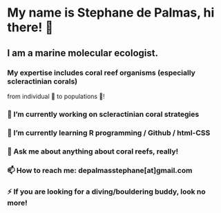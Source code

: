 # My name is Stephane de Palmas, hi there! 👋

## I am a marine molecular ecologist.

### My expertise includes coral reef organisms (especially scleractinian corals) 
from individual 🔬 to populations 🧬! 


### 🔭 I’m currently working on scleractinian coral strategies 
### 🌱 I’m currently learning R programming / Github / html-CSS
### 💬 Ask me about anything about coral reefs, really!
### 📫 How to reach me: depalmasstephane[at]gmail.com
### ⚡ If you are looking for a diving/bouldering buddy, look no more!

